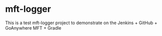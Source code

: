 # mft-logger
This is a test mft-logger project to demonstrate on the Jenkins + GitHub + GoAnywhere MFT + Gradle

